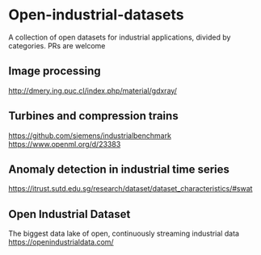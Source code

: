 # Open-industrial-datasets
A collection of open datasets for industrial applications, divided by categories. PRs are welcome

## Image processing
http://dmery.ing.puc.cl/index.php/material/gdxray/

## Turbines and compression trains
https://github.com/siemens/industrialbenchmark
https://www.openml.org/d/23383

## Anomaly detection in industrial time series
https://itrust.sutd.edu.sg/research/dataset/dataset_characteristics/#swat

## Open Industrial Dataset
The biggest data lake of open, continuously streaming industrial data
https://openindustrialdata.com/


